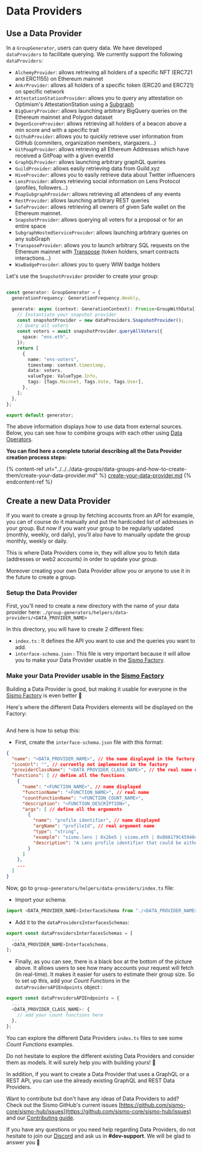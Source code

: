 # Data Providers

## Use a Data Provider

In a `GroupGenerator`, users can query data. We have developed `dataProviders` to facilitate querying. We currently support the following `dataProviders`:

* `AlchemyProvider`: allows retrieving all holders of a specific NFT (ERC721 and ERC1155) on Ethereum mainnet
* `AnkrProvider`: allows all holders of a specific token (ERC20 and ERC721) on specific network
* `AttestationStationProvider`: allows you to query any attestation on Optimism's AttestationStation using a [Subgraph](https://thegraph.com/hosted-service/subgraph/wslyvh/optimism-atst)
* `BigQueryProvider`: allows launching arbitrary BigQuery queries on the Ethereum mainnet and Polygon dataset
* `DegenScoreProvider`: allows retrieving all holders of a beacon above a min score and with a specific trait
* `GithubProvider`: allows you to quickly retrieve user information from GitHub (commiters, organization members, stargazers...)
* `GitPoapProvider`: allows retrieving all Ethereum Addresses which have received a GitPoap with a given eventId
* `GraphQLProvider`: allows launching arbitrary graphQL queries
* `GuildProvider`: allows easily retrieving data from Guild.xyz
* `HiveProvider`: allows you to easily retrieve data about Twitter influencers
* `LensProvider`: allows retrieving social information on Lens Protocol (profiles, followers...)
* `PoapSubgraphProvider`: allows retrieving all attendees of any events
* `RestProvider`: allows launching arbitrary REST queries
* `SafeProvider`: allows retrieving all owners of given Safe wallet on the Ethereum mainnet.
* `SnapshotProvider`: allows querying all voters for a proposal or for an entire space
* `SubgraphHostedServiceProvider`: allows launching arbitrary queries on any subGraph
* `TransposeProvider`: allows you to launch arbitrary SQL requests on the Ethereum mainnet with [Transpose](https://www.transpose.io/) (token holders, smart contracts interactions...)
* `WiwBadgeProvider`: allows you to query WIW badge holders

Let's use the `SnapshotProvider` provider to create your group:

```typescript

const generator: GroupGenerator = {
  generationFrequency: GenerationFrequency.Weekly,

  generate: async (context: GenerationContext): Promise<GroupWithData[]> => {
    // Instantiate your snapshot provider
    const snapshotProvider = new dataProviders.SnapshotProvider();
    // Query all voters
    const voters = await snapshotProvider.queryAllVoters({
      space: "ens.eth",
    });
    return [
      {
        name: "ens-voters",
        timestamp: context.timestamp,
        data: voters,
        valueType: ValueType.Info,
        tags: [Tags.Mainnet, Tags.Vote, Tags.User],
      },
    ];
  },
};

export default generator;
```

The above information displays how to use data from external sources. Below, you can see how to combine groups with each other using [Data Operators](data-operators.md).

**You can find here a complete tutorial describing all the Data Provider creation process steps:**

{% content-ref url="../../../data-groups/data-groups-and-how-to-create-them/create-your-data-provider.md" %}
[create-your-data-provider.md](../../../data-groups/data-groups-and-how-to-create-them/create-your-data-provider.md)
{% endcontent-ref %}

## Create a new Data Provider

If you want to create a group by fetching accounts from an API for example, you can of course do it manually and put the hardcoded list of addresses in your group. But now if you want your group to be regularly updated (monthly, weekly, ord daily), you'll also have to manually update the group monthly, weekly or daily.

This is where Data Providers come in, they will allow you to fetch data (addresses or web2 accounts) in order to update your group.

Moreover creating your own Data Provider allow you or anyone to use it in the future to create a group.

### Setup the Data Provider

First, you'll need to create a new directory with the name of your data provider here: `./group-generators/helpers/data-providers/<DATA_PROVIDER_NAME>`

In this directory, you will have to create 2 different files:

* `index.ts` : It defines the API you want to use and the queries you want to add.
* `interface-schema.json` : This file is very important because it will allow you to make your Data Provider usable in the [Sismo Factory](https://factory.sismo.io/).

### Make your Data Provider usable in the [Sismo Factory](https://factory.sismo.io/)

Building a Data Provider is good, but making it usable for everyone in the [Sismo Factory](https://factory.sismo.io/) is even better 🙌

Here's where the different Data Providers elements will be displayed on the Factory:

<figure><img src="../../../.gitbook/assets/Capture d’écran 2023-02-14 à 17.28.37 4.png" alt=""><figcaption></figcaption></figure>

And here is how to setup this:

* First, create the `interface-schema.json` file with this format:

```json
{
  "name": "<DATA_PROVIDER_NAME>", // the name displayed in the factory
  "iconUrl": "", // currently not implemented in the factory
  "providerClassName": "<DATA_PROVIDER_CLASS_NAME>", // the real name of the class
  "functions": [ // define all the functions
    {
      "name": "<FUNCTION_NAME>", // name displayed
      "functionName": "<FUNCTION_NAME>", // real name
      "countFunctionName": "<FUNCTION_COUNT_NAME>",
      "description": "<FUNCTION_DESCRIPTION>",
      "args": [ // define all the arguments
        {
          "name": "profile identifier", // name displayed
          "argName": "profileId", // real argument name
          "type": "string",
          "example": "sismo.lens | 0x26e5 | sismo.eth | 0xB0A179C459484885D1875009110F3cE3064867B9",
          "description": "A Lens profile identifier that could be either of a Lens handle, a Lens profile Id, an ENS or an Ethereum address"
        }
      ]
    },
    ...
  ]
}
```

Now, go to `group-generators/helpers/data-providers/index.ts` file:

* Import your schema:

```typescript
import <DATA_PROVIDER_NAME>InterfaceSchema from "./<DATA_PROVIDER_NAME>/interface-schema.json";
```

* Add it to the `dataProvidersInterfacesSchemas`:

```typescript
export const dataProvidersInterfacesSchemas = [
  ...
  <DATA_PROVIDER_NAME>InterfaceSchema,
];
```

* Finally, as you can see, there is a black box at the bottom of the picture above. It allows users to see how many accounts your request will fetch (in real-time). It makes it easier for users to estimate their group size. So to set up this, add your _Count Functions_ in the `dataProvidersAPIEndpoints` object :

```typescript
export const dataProvidersAPIEndpoints = {
  ...
  <DATA_PROVIDER_CLASS_NAME>: {
    // add your count functions here
  },
};
```

You can explore the different Data Providers `index.ts` files to see some _Count Functions_ examples.

Do not hesitate to explore the different existing Data Providers and consider them as models. It will surely help you with building yours! 🙌

In addition, if you want to create a Data Provider that uses a GraphQL or a REST API, you can use the already existing GraphQL and REST Data Providers.

Want to contribute but don't have any ideas of Data Providers to add? Check out the Sismo GitHub's current issues [https://github.com/sismo-core/sismo-hub/issues](https://github.com/sismo-core/sismo-hub/issues) and our [Contributing guide](https://github.com/sismo-core/sismo-hub/blob/main/CONTRIBUTING.md).

If you have any questions or you need help regarding Data Providers, do not hesitate to join our [Discord](https://discord.gg/sismo) and ask us in **#dev-support**. We will be glad to answer you 🤗
